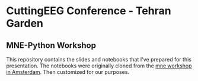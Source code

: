 # CuttingEEG Conference - Tehran Garden
## MNE-Python Workshop
This repository contains the slides and notebooks that I've prepared for this presentation.
The notebooks were originally cloned from the [mne workshop in Amsterdam](https://github.com/jona-sassenhagen/mne_workshop_amsterdam).
Then customized for our purposes.
